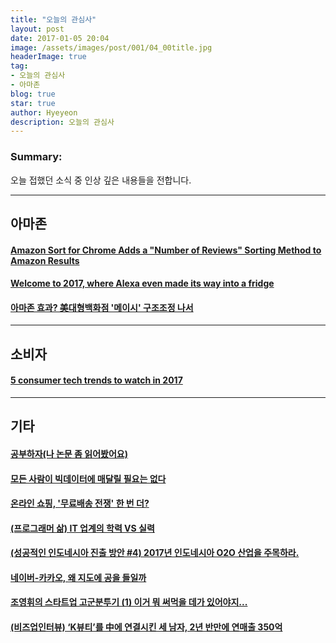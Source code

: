 ```yaml
---
title: "오늘의 관심사"
layout: post
date: 2017-01-05 20:04
image: /assets/images/post/001/04_00title.jpg
headerImage: true
tag:
- 오늘의 관심사
- 아마존
blog: true
star: true
author: Hyeyeon
description: 오늘의 관심사
---
```


### Summary:

오늘 접했던 소식 중 인상 깊은 내용들을 전합니다.

---

## 아마존

#### [Amazon Sort for Chrome Adds a "Number of Reviews" Sorting Method to Amazon Results](http://lifehacker.com/amazon-sort-for-chrome-adds-a-number-of-reviews-sorti-1790752613)


#### [Welcome to 2017, where Alexa even made its way into a fridge](https://techcrunch.com/2017/01/04/welcome-to-2017-where-alexa-even-made-its-way-into-a-fridge/?ncid=rss)


#### [아마존 효과? 美대형백화점 '메이시' 구조조정 나서](http://www.zdnet.co.kr/news/news_view.asp?artice_id=20170105093137)


---

## 소비자

#### [5 consumer tech trends to watch in 2017](http://venturebeat.com/2017/01/03/the-top-5-trends-to-watch-in-consumer-technology/)


---

## 기타

#### [공부하자(나 논문 좀 읽어봤어요)](http://bahnsville.tistory.com/1135)

#### [모든 사람이 빅데이터에 매달릴 필요는 없다](http://ppss.kr/archives/66153)

#### [온라인 쇼핑, '무료배송 전쟁' 한 번 더?](http://www.zdnet.co.kr/news/news_view.asp?artice_id=20170105152917)

#### [(프로그래머 삶) IT 업계의 학력 VS 실력](http://www.mobiinside.com/kr/2017/01/05/programmerlife_4/)

#### [(성공적인 인도네시아 진출 방안 #4) 2017년 인도네시아 O2O 산업을 주목하라.](http://platum.kr/archives/74065)

#### [네이버-카카오, 왜 지도에 공을 들일까](http://www.zdnet.co.kr/news/news_view.asp?artice_id=20170103165135)

#### [조영휘의 스타트업 고군분투기 (1) 이거 뭐 써먹을 데가 있어야지...](http://www.mobiinside.com/kr/2017/01/04/andrewyhc_1/)


#### [(비즈업인터뷰) ‘K뷰티’를 中에 연결시킨 세 남자, 2년 반만에 연매출 350억](http://www.demoday.co.kr/blog/286)
